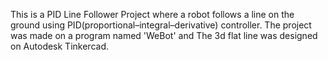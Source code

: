 This is a PID Line Follower Project where a robot follows a line on the ground using PID(proportional–integral–derivative) controller.
The project was made on a program named 'WeBot' and
The 3d flat line was designed on Autodesk Tinkercad.
